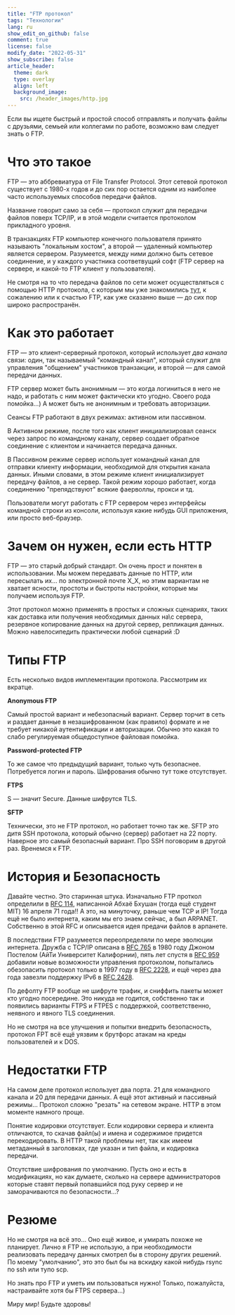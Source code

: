 ```yaml
---
title: "FTP протокол"
tags: "Технологии"
lang: ru
show_edit_on_github: false
comment: true
license: false
modify_date: "2022-05-31"
show_subscribe: false
article_header:
  theme: dark
  type: overlay
  align: left
  background_image:
    src: /header_images/http.jpg
---
```


Если вы ищете быстрый и простой способ отправлять и получать файлы с друзьями, семьей или коллегами по работе, возможно вам следует знать о FTP.

<!--more--> 

# Что это такое

FTP — это аббревиатура от File Transfer Protocol. Этот сетевой протокол существует с 1980-х годов и до сих пор остается одним из наиболее часто используемых способов передачи файлов.

Название говорит само за себя — протокол служит для передачи файлов поверх TCP/IP, и в этой модели считается протоколом прикладного уровня.

В транзакциях FTP компьютер конечного пользователя принято называють "локальным хостом", а второй — удаленный компьютер является сервером. Разумеется, между ними должно быть сетевое соединение, и у каждого участника соответвущий софт (FTP сервер на сервере, и какой-то FTP клиент у пользователя).

Не смотря на то что передача файлов по сети может осуществляться с помощью HTTP протокола, с которым мы уже знакомились [тут](/2022/05/22/HTTP.html), к сожалению или к счастью FTP, как уже сказанно выше — до сих пор широко распространён. 

# Как это работает

FTP — это клиент-серверный протокол, который использует *два канала* связи: один, так называемый "командный канал", который служит для управления "общением" участников транзакции, и второй — для самой передачи данных.

FTP сервер может быть анонимным — это когда логиниться в него не надо, и работать с ним может фактически кто угодно. Своего рода помойка...) 
А может быть не анонимным и требовать авторизации.

Сеансы FTP работают в двух режимах: активном или пассивном.

В Активном режиме, после того как клиент инициализировал сеанск через запрос по командному каналу, сервер создает обратное соединение с клиентом и начинается передача данных.

В Пассивном режиме сервер использует командный канал для отправки клиенту информации, необходимой для открытия канала данных. Иными словами, в этом режиме клиент инициализирует передачу файлов, а не сервер. Такой режим хорошо работает, когда соединению "препядствуют" всякие фаерволлы, прокси и тд.

Пользователи могут работать с FTP сервером через интерфейсы командной строки из консоли, используя какие нибудь GUI приложения, или просто веб-браузер.

# Зачем он нужен, если есть HTTP

FTP — это старый добрый стандарт. Он очень прост и понятен в использовании. Мы можем передавать данные по HTTP, или пересылать их... по электронной почте X_X, но этим вариантам не хватает ясности, простоты и быстроты настройки, которые мы получаем используя FTP.

Этот протокол можно применять в простых и сложных сценариях, таких как доставка или получения необходимых данных на\с сервера, резервное копирование данных на другой сервер, репликация данных. Можно навелосипедить практически любой сценарий :D

# Типы FTP
Есть несколько видов имплементации протокола. Рассмотрим их вкратце.

**Anonymous FTP**

Самый простой вариант и небезопасный вариант. Сервер торчит в сеть и раздает данные в незашифрованном (как правило) формате и не требует никакой аутентификации и авторизации. Обычно это какая то слабо регулируемая общедоступное файловая помойка.

**Password-protected FTP**

То же самое что предыдущий вариант, только чуть безопаснее. Потребуется логин и пароль. Шифрования обычно тут тоже отсутствует.

**FTPS**

S — значит Secure. Данные шифрутся TLS.

**SFTP**

Технически, это не FTP протокол, но работает точно так же. SFTP это дитя SSH протокола, который обычно (сервер) работает на 22 порту. Наверное это самый безопасный вариант. Про SSH поговорим в другой раз. Вренемся к FTP.

# История и Безопасность

Давайте честно. Это старинная штука. Изначально FTP проткол определили в [RFC 114](https://datatracker.ietf.org/doc/html/rfc114), написанной Абхаё Бхушан (тогда ещё студент MIT) 16 апреля 71 года!! А это, на минуточку, раньше чем TCP и IP! Тогда ещё не было интернета, каким мы его знаем сейчас, а был ARPANET. Собственно в этой RFC и описывается идея предачи файлов в арпанете.

В последствии FTP разумеется переопределяли по мере эволюции интернета. 
Дружба с TCP/IP описана в [RFC 765](https://datatracker.ietf.org/doc/html/rfc765) в 1980 году Джоном Постелом (АйТи Университет Калифорнии), пять лет спустя в [RFC 959](https://www.ietf.org/rfc/rfc959.txt) добавили новые возможности управления протоколом, попытались обезопасить протокол только в 1997 году в [RFC 2228](https://datatracker.ietf.org/doc/html/rfc2228), и ещё через два года завезли поддержку IPv6 в  [RFC 2428](https://datatracker.ietf.org/doc/html/rfc2428).

По дефолту FTP вообще не шифруте трафик, и сниффить пакеты может кто угодно посередине. Это никуда не годится, собственно так и появились варианты FTPS и FTPES с поддержкой, соответственно, неявного и явного TLS соединения.

Но не смотря на все улучшения и попытки внедрить безопасность, протокол FPT всё ещё уязвим к брутфорс атакам на креды пользователей и к DOS.

# Недостатки FTP

На самом деле протокол использует два порта. 21 для командного канала и 20 для передачи данных. А ещё этот активный и пассивный режимы... Протокол сложно "резать" на сетевом экране. HTTP в этом моменте намного проще.

Понятие кодировки отсутствует. Если кодировки сервера и клиента отличаются, то скачав файл(ы) и имена и содержимое придется перекодировать. В HTTP такой проблемы нет, так как имеем метаданный в заголовках, где указан и тип файла, и кодировка передачи.

Отсутствие шифрования по умолчанию. Пусть оно и есть в модификациях, но как думаете, сколько на сервере администраторов которые ставят первый попавшийся под руку сервер и не заморачиваются по безопасности...?

# Резюме
Но не смотря на всё это... Оно ещё живое, и умирать похоже не планирует.
Лично я FTP не использую, а при необходимости реализовать передачу данных смотрел бы в сторону других решений. По моему "умолчанию", это это был бы на вскидку какой нибудь rsync по ssh или тупо scp. 

Но знать про FTP и уметь им пользоваться нужно! Только, пожалуйста, настраивайте хотя бы FTPS сервера...)

Миру мир! Будьте здоровы! 